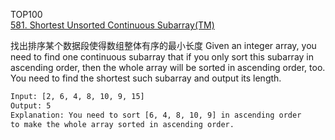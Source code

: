 TOP100  
[581. Shortest Unsorted Continuous Subarray(TM)](https://leetcode.com/problems/shortest-unsorted-continuous-subarray/)

找出排序某个数据段使得数组整体有序的最小长度
Given an integer array, you need to find one continuous subarray that
 if you only sort this subarray in ascending order, then the whole 
array will be sorted in ascending order, too.
You need to find the shortest such subarray and output its length.  
  
  
```html
Input: [2, 6, 4, 8, 10, 9, 15]
Output: 5
Explanation: You need to sort [6, 4, 8, 10, 9] in ascending order
to make the whole array sorted in ascending order.
```